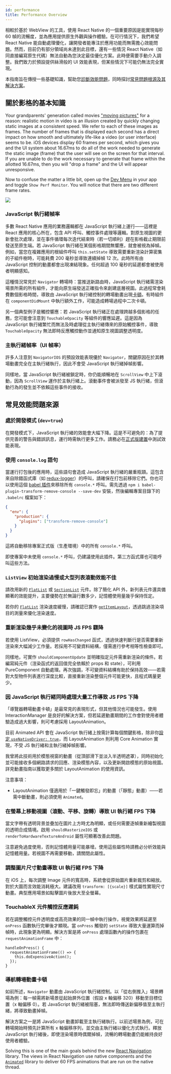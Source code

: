 ```yaml
---
id: performance
title: Performance Overview
---
```


相較於基於 WebView 的工具，使用 React Native 的一個重要原因是能實現每秒 60 幀的流暢度，並為應用提供原生外觀與操作體驗。在可行情況下，我們希望 React Native 能自動處理優化，讓開發者能專注於應用功能而無需擔心效能問題。然而，目前仍有部分領域尚未達到此目標，還有一些情況 React Native（如同直接編寫原生代碼）無法自動為您決定最佳優化方案。此時便需要手動介入調整。我們致力於預設提供絲滑般的 UI 效能表現，但某些情況下可能仍無法完全實現。

本指南旨在傳授一些基礎知識，幫助您[診斷效能問題](profiling.md)，同時探討[常見問題根源及其解決方案](performance.md#common-sources-of-performance-problems)。

## 關於影格的基本知識

Your grandparents' generation called movies ["moving pictures"](https://www.youtube.com/watch?v=F1i40rnpOsA) for a reason: realistic motion in video is an illusion created by quickly changing static images at a consistent speed. We refer to each of these images as frames. The number of frames that is displayed each second has a direct impact on how smooth and ultimately life-like a video (or user interface) seems to be. iOS devices display 60 frames per second, which gives you and the UI system about 16.67ms to do all of the work needed to generate the static image (frame) that the user will see on the screen for that interval. If you are unable to do the work necessary to generate that frame within the allotted 16.67ms, then you will "drop a frame" and the UI will appear unresponsive.

Now to confuse the matter a little bit, open up the [Dev Menu](debugging.md#accessing-the-dev-menu) in your app and toggle `Show Perf Monitor`. You will notice that there are two different frame rates.

![](/docs/assets/PerfUtil.png)

### JavaScript 執行緒幀率

多數 React Native 應用的業務邏輯都在 JavaScript 執行緒上運行——這裡是 React 應用的核心所在，包含 API 呼叫、觸控事件處理等邏輯。對原生視圖的更新會批次處理，並在事件循環每次迭代結束時（若一切順利）趕在影格截止期限前發送至原生端。若 JavaScript 執行緒在某個影格期間無響應，就會被視為掉幀。例如，當您在複雜應用的根組件呼叫 `this.setState` 導致需要重新渲染計算密集的子組件樹時，可能耗費 200 毫秒並導致連續掉幀 12 次。此時所有由 JavaScript 控制的動畫都會出現凍結現象。任何超過 100 毫秒的延遲都會被使用者明顯感知。

這種情況常見於 `Navigator` 轉場時：當推送新路由時，JavaScript 執行緒需渲染場景所需的所有組件，才能向原生端發送正確指令來創建底層視圖。此過程常會耗費數個影格時間，導致由 JavaScript 執行緒控制的轉場動畫出現[卡頓](https://jankfree.org/)。有時組件在 `componentDidMount` 中執行額外工作，可能造成轉場過程中二次卡頓。

另一個典型例子是觸控響應：若 JavaScript 執行緒正在處理跨越多個影格的任務，您可能會注意到 `TouchableOpacity` 等組件的響應延遲。這是因為 JavaScript 執行緒繁忙而無法及時處理從主執行緒傳來的原始觸控事件，導致 `TouchableOpacity` 無法即時反應觸控動作並通知原生視圖調整透明度。

### 主執行緒幀率（UI 幀率）

許多人注意到 `NavigatorIOS` 的預設效能表現優於 `Navigator`，關鍵原因在於其轉場動畫完全在主執行緒執行，因此不會受 JavaScript 執行緒掉幀影響。

同樣地，當 JavaScript 執行緒被鎖定時，你仍能順暢地在 `ScrollView` 中上下滾動，因為 `ScrollView` 運作於主執行緒上。滾動事件會被派發至 JS 執行緒，但滾動行為的發生並不依賴這些事件的接收。

## 常見效能問題來源

### 處於開發模式 (`dev=true`)

在開發模式下，JavaScript 執行緒的效能會大幅下降。這是不可避免的：為了提供完善的警告與錯誤訊息，運行時需執行更多工作。請務必在[正式版建置](running-on-device.md#building-your-app-for-production)中測試效能表現。

### 使用 `console.log` 語句

當運行打包後的應用時，這些語句會造成 JavaScript 執行緒的嚴重瓶頸。這包含來自除錯函式庫（如 [redux-logger](https://github.com/evgenyrodionov/redux-logger)）的呼叫，請確保在打包前移除它們。你也可以使用這個 [babel 插件](https://babeljs.io/docs/plugins/transform-remove-console/)來移除所有 `console.*` 呼叫。需先透過 `npm i babel-plugin-transform-remove-console --save-dev` 安裝，然後編輯專案目錄下的 `.babelrc` 檔案如下：

```json
{
  "env": {
    "production": {
      "plugins": ["transform-remove-console"]
    }
  }
}
```

這將自動移除專案正式版（生產環境）中的所有 `console.*` 呼叫。

即使專案中未使用 `console.*` 呼叫，仍建議使用此插件。第三方函式庫也可能呼叫這些方法。

### `ListView` 初始渲染過慢或大型列表滾動效能不佳

請改用新的 [`FlatList`](flatlist.md) 或 [`SectionList`](sectionlist.md) 元件。除了簡化 API 外，新列表元件還具備顯著的效能提升，主要優勢在於無論行數多少，記憶體使用量幾乎保持恆定。

若你的 [`FlatList`](flatlist.md) 渲染速度緩慢，請確認已實作 [`getItemLayout`](flatlist.md#getitemlayout)，透過跳過渲染項目的測量來優化渲染速度。

### 重新渲染幾乎未變化的視圖時 JS FPS 驟降

若使用 ListView，必須提供 `rowHasChanged` 函式，透過快速判斷行是否需要重新渲染來大幅減少工作量。若採用不可變資料結構，僅需進行參考相等性檢查即可。

同樣地，可實作 `shouldComponentUpdate` 並明確指定元件需重新渲染的條件。若編寫純元件（渲染函式的返回值完全依賴於 props 和 state），可利用 PureComponent 自動處理。再次強調，不可變資料結構有助於保持高效——若需對大型物件列表進行深度比較，直接重新渲染整個元件可能更快，且程式碼量更少。

### 因 JavaScript 執行緒同時處理大量工作導致 JS FPS 下降

「導覽器轉場動畫卡頓」是最常見的表現形式，但其他情況也可能發生。使用 InteractionManager 是良好的解決方案，但若延遲動畫期間的工作會對使用者體驗造成過大影響，則可考慮採用 LayoutAnimation。

目前 Animated API 會在 JavaScript 執行緒上按需計算每個關鍵影格，除非你[設定 `useNativeDriver: true`](/blog/2017/02/14/using-native-driver-for-animated#how-do-i-use-this-in-my-app)，而 LayoutAnimation 則利用 Core Animation 實現，不受 JS 執行緒和主執行緒掉幀影響。

我曾將此技術用於模態視窗的動畫（從頂部滑下並淡入半透明遮罩），同時初始化並可能接收多個網路請求的回應、渲染模態內容，以及更新開啟模態的原始視圖。詳見動畫指南以獲取更多關於 LayoutAnimation 的使用資訊。

注意事項：

- LayoutAnimation 僅適用於「一鍵觸發即忘」的動畫（「靜態」動畫）——若需中斷動畫，則必須使用 `Animated`。

### 在螢幕上移動視圖（滾動、平移、旋轉）導致 UI 執行緒 FPS 下降

當文字帶有透明背景並疊加在圖片上方時尤為明顯，或任何需要逐幀重新繪製視圖的透明合成情境。啟用 `shouldRasterizeIOS` 或 `renderToHardwareTextureAndroid` 屬性可顯著改善此問題。

注意避免過度使用，否則記憶體用量可能暴增。使用這些屬性時請務必分析效能與記憶體用量。若視圖不再需要移動，請關閉此屬性。

### 調整圖片尺寸動畫導致 UI 執行緒 FPS 下降

在 iOS 上，每次調整 Image 元件的寬高時，系統會從原始圖片重新裁剪和縮放。對於大圖而言效能消耗極大。建議改用 `transform: [{scale}]` 樣式屬性實現尺寸動畫。典型應用場景如點擊圖片後放大至全螢幕。

### TouchableX 元件觸控反應遲鈍

若在調整觸控元件透明度或高亮效果的同一幀中執行操作，視覺效果將延遲至 `onPress` 函數執行完畢後才顯現。當 `onPress` 觸發的 `setState` 導致大量運算而掉幀時，此現象更為明顯。解決方案是將 `onPress` 處理函數內的操作包裹在 `requestAnimationFrame` 中：

```tsx
handleOnPress() {
  requestAnimationFrame(() => {
    this.doExpensiveAction();
  });
}
```

### 導航轉場動畫卡頓

如前所述，`Navigator` 動畫由 JavaScript 執行緒控制。以「從右側推入」場景轉場為例：每一幀需將新場景從起始屏外位置（假設 x 軸偏移 320）移動至目標位置（x 軸偏移 0）。若 JavaScript 執行緒被阻塞，無法即時傳送新偏移值至主執行緒，將導致動畫掉幀。

解決方案之一是將 JavaScript 動畫卸載至主執行緒執行。以前述場景為例，可在轉場開始時預先計算所有 x 軸偏移序列，並交由主執行緒以優化方式執行。釋放 JavaScript 執行緒後，即使渲染場景時偶爾掉幀，流暢的轉場動畫仍能維持良好使用者體驗。

Solving this is one of the main goals behind the new [React Navigation](navigation.md) library. The views in React Navigation use native components and the [`Animated`](animated.md) library to deliver 60 FPS animations that are run on the native thread.